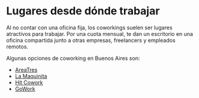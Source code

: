 # Lugares desde dónde trabajar
Al no contar con una oficina fija, los coworkings suelen ser lugares atractivos para trabajar. Por una cuota mensual, te dan un escritorio en una oficina compartida junto a otras empresas, freelancers y empleados remotos.

Algunas opciones de coworking en Buenos Aires son:
- [AreaTres](http://areatresworkplace.com/)
- [La Maquinita](http://www.lamaquinita.co/)
- [Hit Cowork](http://hitcowork.co/)
- [GoWork](http://www.gowork.com.ar/)
